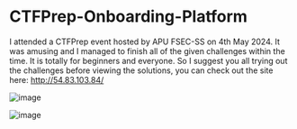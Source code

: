 # CTFPrep-Onboarding-Platform

I attended a CTFPrep event hosted by APU FSEC-SS on 4th May 2024. It was amusing and I managed to finish all of the given challenges within the time.
It is totally for beginners and everyone. So I suggest you all trying out the challenges before viewing the solutions, you can check out the site here: http://54.83.103.84/

![image](https://github.com/TheDaniel3131/CTFPrep-Onboarding-Platform/assets/71692327/d3b50306-88bd-4cee-96aa-f78ff41bdaa8)

![image](https://github.com/TheDaniel3131/CTFPrep-Onboarding-Platform/assets/71692327/3a8b02cd-6d9e-433e-b93b-cb7723d21655)




